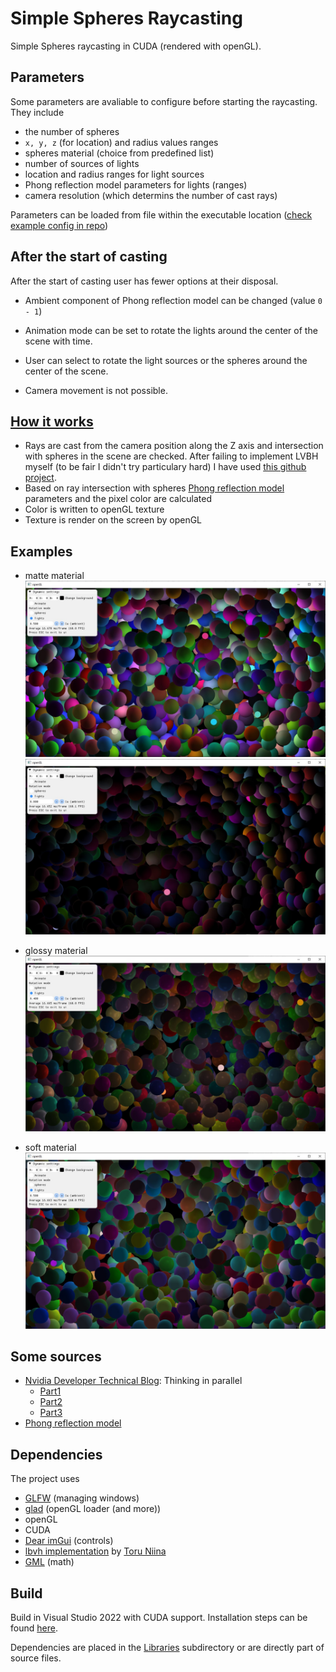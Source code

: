 # Simple Spheres Raycasting

Simple Spheres raycasting in CUDA (rendered with openGL). 

## Parameters
Some parameters are avaliable to configure before starting the raycasting. They include
- the number of spheres
- `x, y, z` (for location) and radius values ranges
- spheres material (choice from predefined list)
- number of sources of lights
- location and radius ranges for light sources
- Phong reflection model parameters for lights (ranges)
- camera resolution (which determins the number of cast rays)

Parameters can be loaded from file within the executable 
location ([check example config in repo](./SpheresRaycasting/config.txt))

## After the start of casting
After the start of casting user has fewer options at their disposal. 

- Ambient component of Phong reflection model can be changed (value `0 - 1`)

- Animation mode can be set to rotate the lights around the center of the scene with time.

- User can select to rotate the light sources or the spheres around the center of the scene.

- Camera movement is not possible.


## [How it works](https://en.wikipedia.org/wiki/Ray_casting#Concept)
- Rays are cast from the camera position along the Z axis and intersection with spheres in the scene are checked. 
After failing to implement LVBH myself (to be fair I didn't try particulary hard) I have used [this github project](https://github.com/ToruNiina/lbvh).
- Based on ray intersection with spheres [Phong reflection model](https://en.wikipedia.org/wiki/Phong_reflection_model) parameters and the pixel color are calculated
- Color is written to openGL texture
- Texture is render on the screen by openGL


## Examples
- matte material
![](./samples/matte-1.jpg)
![](./samples/matte-2.jpg)

- glossy material
![](./samples/glossy-1.jpg)

- soft material
![](./samples/soft-1.jpg)

## Some sources
- [Nvidia Developer Technical Blog](https://developer.nvidia.com/blog): Thinking in parallel
	- [Part1](https://developer.nvidia.com/blog/thinking-parallel-part-i-collision-detection-gpu/)
	- [Part2](https://developer.nvidia.com/blog/thinking-parallel-part-ii-tree-traversal-gpu/)
	- [Part3](https://developer.nvidia.com/blog/thinking-parallel-part-iii-tree-construction-gpu/)
- [Phong reflection model](https://en.wikipedia.org/wiki/Phong_reflection_model)

## Dependencies
The project uses
- [GLFW](https://github.com/glfw/glfw) (managing windows)
- [glad](https://github.com/Dav1dde/glad) (openGL loader (and more))
- openGL
- CUDA
- [Dear imGui](https://github.com/ocornut/imgui) (controls)
- [lbvh implementation](https://github.com/ToruNiina/lbvh) by [Toru Niina](https://github.com/ToruNiina)
- [GML](https://github.com/g-truc/glm) (math)

## Build
Build in Visual Studio 2022 with CUDA support. Installation steps can be found [here](https://docs.nvidia.com/cuda/cuda-installation-guide-microsoft-windows/).

Dependencies are placed in the [Libraries](./Libraries) subdirectory or are directly part of source files. 
